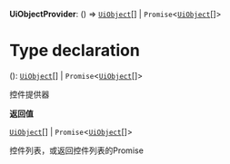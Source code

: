 **UiObjectProvider**: () => [`UiObject`](https://web.archive.org/web/20221207141353/https://pro.autojs.org/docs/zh/v9/generated/classes/ui_object.UiObject.html)[] | `Promise`<[`UiObject`](https://web.archive.org/web/20221207141353/https://pro.autojs.org/docs/zh/v9/generated/classes/ui_object.UiObject.html)[]>

# Type declaration

(): [`UiObject`](https://web.archive.org/web/20221207141353/https://pro.autojs.org/docs/zh/v9/generated/classes/ui_object.UiObject.html)[] | `Promise`<[`UiObject`](https://web.archive.org/web/20221207141353/https://pro.autojs.org/docs/zh/v9/generated/classes/ui_object.UiObject.html)[]>

控件提供器

**返回值**

[`UiObject`](https://web.archive.org/web/20221207141353/https://pro.autojs.org/docs/zh/v9/generated/classes/ui_object.UiObject.html)[] | `Promise`<[`UiObject`](https://web.archive.org/web/20221207141353/https://pro.autojs.org/docs/zh/v9/generated/classes/ui_object.UiObject.html)[]>

控件列表，或返回控件列表的Promise